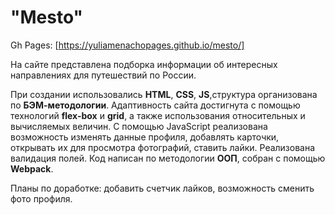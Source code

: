 # "Mesto"

Gh Pages: [https://yuliamenachopages.github.io/mesto/]

На сайте представлена подборка информации об интересных направлениях для путешествий по России.

При создании использовались __HTML__, __CSS__, __JS__,структура организована по __БЭМ-методологии__. Адаптивность сайта
достигнута с помощью технологий __flex-box__ и __grid__, а также использования относительных и вычисляемых величин. С
помощью JavaScript реализована возможность изменять данные профиля, добавлять карточки, открывать их для просмотра
фотографий, ставить лайки. Реализована валидация полей.
Код написан по методологии __ООП__, собран с помощью __Webpack__.

Планы по доработке: добавить счетчик лайков, возможность сменить фото профиля.

